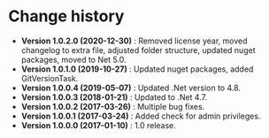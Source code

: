 # Change history

* **Version 1.0.2.0 (2020-12-30)** : Removed license year, moved changelog to extra file, adjusted folder structure, updated nuget packages, moved to Net 5.0.
* **Version 1.0.1.0 (2019-10-27)** : Updated nuget packages, added GitVersionTask.
* **Version 1.0.0.4 (2019-05-07)** : Updated .Net version to 4.8.
* **Version 1.0.0.3 (2018-01-21)** : Updated to .Net 4.7.
* **Version 1.0.0.2 (2017-03-26)** : Multiple bug fixes.
* **Version 1.0.0.1 (2017-03-24)** : Added check for admin privileges.
* **Version 1.0.0.0 (2017-01-10)** : 1.0 release.